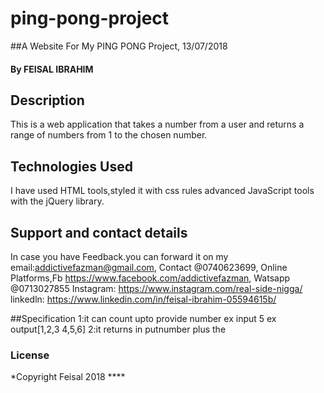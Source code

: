 # ping-pong-project
##A Website For My PING PONG Project, 13/07/2018
#### By **FEISAL IBRAHIM**

## Description
This is a web application that takes a number from a user and returns a range of numbers from 1 to the chosen number.
## Technologies Used
I have used HTML tools,styled it with css rules advanced JavaScript tools with the jQuery library.
## Support and contact details
In case you have Feedback.you can forward it on my email:addictivefazman@gmail.com,
Contact @0740623699,
Online Platforms,Fb https://www.facebook.com/addictivefazman,
                Watsapp @0713027855  Instagram: https://www.instagram.com/real-side-nigga/
                linkedln: https://www.linkedin.com/in/feisal-ibrahim-05594615b/

##Specification
1:it can count upto provide number
ex input 5
ex output[1,2,3 4,5,6]
2:it returns in putnumber plus the 


### License
*Copyright Feisal 2018 ****
